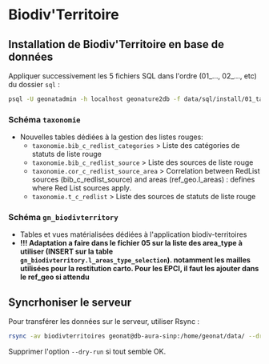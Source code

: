 # Biodiv'Territoire

## Installation de Biodiv'Territoire en base de données

Appliquer successivement les 5 fichiers SQL dans l'ordre (01_..., 02_..., etc) du dossier `sql` :
```bash
psql -U geonatadmin -h localhost geonature2db -f data/sql/install/01_taxonomy_schema.sql
```
### Schéma `taxonomie`

- Nouvelles tables dédiées à la gestion des listes rouges:
  - `taxonomie.bib_c_redlist_categories` > Liste des catégories de statuts de liste rouge
  - `taxonomie.bib_c_redlist_source` > Liste des sources de liste rouge
  - `taxonomie.cor_c_redlist_source_area` > Correlation between RedList sources (bib_c_redlist_source) and areas (ref_geo.l_areas) : defines where Red List sources apply.
  - `taxonomie.t_c_redlist` > Liste des sources de statuts de liste rouge

### Schéma `gn_biodivterritory`

- Tables et vues matérialisées dédiées à l'application biodiv-territoires
- **!!! Adaptation a faire dans le fichier 05 sur la liste des area_type à utiliser (INSERT sur la table `gn_biodivterritory.l_areas_type_selection`). notamment les mailles utilisées pour la restitution carto. Pour les EPCI, il faut les ajouter dans le ref_geo si attendu**

## Syncrhoniser le serveur

Pour transférer les données sur le serveur, utiliser Rsync :
```bash
rsync -av biodivterritoires geonat@db-aura-sinp:/home/geonat/data/ --dry-run
```
Supprimer l'option `--dry-run` si tout semble OK.
